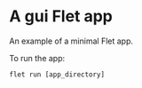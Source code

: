 # A gui Flet app

An example of a minimal Flet app.

To run the app:

```
flet run [app_directory]
```